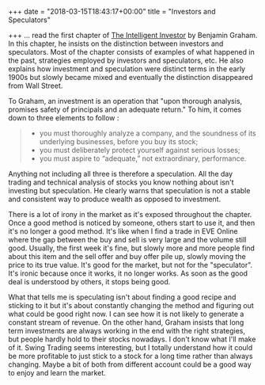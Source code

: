 +++
date = "2018-03-15T18:43:17+00:00"
title = "Investors and Speculators"

+++
... read the first chapter of [The Intelligent Investor](https://www.amazon.com/Intelligent-Investor-Definitive-Investing-Essentials/dp/0060555661/ref=as_sl_pc_qf_sp_asin_til?tag=grochat-20&linkCode=w00&linkId=1e3e2c9c4983efac6efede93555eb72d&creativeASIN=0060555661) by Benjamin Graham. In this chapter, he insists on the distinction between investors and speculators. Most of the chapter consists of examples of what happened in the past, strategies employed by investors and speculators, etc. He also explains how investment and speculation were distinct terms in the early 1900s but slowly became mixed and eventually the distinction disappeared from Wall Street.

To Graham, an investment is an operation that "upon thorough analysis, promises safety of principals and an adequate return." To him, it comes down to three elements to follow :

> * you must thoroughly analyze a company, and the soundness of its underlying businesses, before you buy its stock;
> * you must deliberately protect yourself against serious losses;
> * you must aspire to “adequate,” not extraordinary, performance.

Anything not including all three is therefore a speculation. All the day trading and technical analysis of stocks you know nothing about isn't investing but speculation. He clearly warns that speculation is not a stable and consistent way to produce wealth as opposed to investment.

There is a lot of irony in the market as it's exposed throughout the chapter. Once a good method is noticed by someone, others start to use it, and then it's no longer a good method. It's like when I find a trade in EVE Online where the gap between the buy and sell is very large and the volume still good. Usually, the first week it's fine, but slowly more and more people find about this item and the sell offer and buy offer pile up, slowly moving the price to its true value. It's good for the market, but not for the "speculator". It's ironic because once it works, it no longer works. As soon as the good deal is understood by others, it stops being good.

What that tells me is speculating isn't about finding a good recipe and sticking to it but it's about constantly changing the method and figuring out what could be good right now. I can see how it is not likely to generate a constant stream of revenue. On the other hand, Graham insists that long term investments are always working in the end with the right strategies, but people hardly hold to their stocks nowadays. I don't know what I'll make of it. Swing Trading seems interesting, but I totally understand how it could be more profitable to just stick to a stock for a long time rather than always changing. Maybe a bit of both from different account could be a good way to enjoy and learn the market.